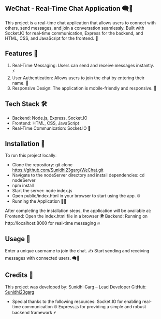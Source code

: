 ## WeChat - Real-Time Chat Application 🗨️💬
This project is a real-time chat application that allows users to connect with others, send messages, and join a conversation seamlessly. Built with Socket.IO for real-time communication, Express for the backend, and HTML, CSS, and JavaScript for the frontend. 🚀

## Features 🌟
1. Real-Time Messaging: Users can send and receive messages instantly. ⚡
2. User Authentication: Allows users to join the chat by entering their name. 👤
3. Responsive Design: The application is mobile-friendly and responsive. 📱

## Tech Stack 🛠️
- Backend: Node.js, Express, Socket.IO
- Frontend: HTML, CSS, JavaScript
- Real-Time Communication: Socket.IO 🔗

## Installation 📝
To run this project locally:
- Clone the repository:
git clone https://github.com/Sunidhi23garg/WeChat.git
- Navigate to the nodeServer directory and install dependencies:
cd nodeServer
- npm install
- Start the server:
node index.js
- Open public/index.html in your browser to start using the app. 🌐
- Running the Application 🏃‍♀️
  
After completing the installation steps, the application will be available at:
Frontend: Open the index.html file in a browser 🌍
Backend: Running on http://localhost:8000 for real-time messaging 🔥

## Usage 💬
Enter a unique username to join the chat. ✍️
Start sending and receiving messages with connected users. 🗨️💬

## Credits 🙌 
This project was developed by: Sunidhi Garg – Lead Developer
GitHub: [Sunidhi23garg](https://github.com/Sunidhi23garg)

- Special thanks to the following resources:
Socket.IO for enabling real-time communication 🌐
Express.js for providing a simple and robust backend framework ⚡
